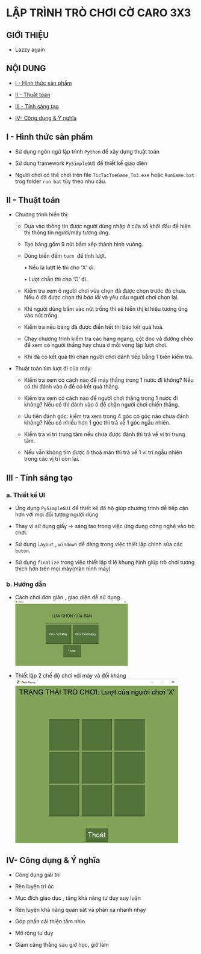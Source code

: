 # LẬP TRÌNH TRÒ CHƠI CỜ CARO 3X3

## **GIỚI THIỆU**

- Lazzy again 

## **NỘI DUNG**

- [I - Hình thức sản phẩm](#i---hình-thức-sản-phẩm)

- [II - Thuật toán](#ii---thuật-toán)

- [III - Tính sáng tạo](#iii---tính-sáng-tạo)

- [IV- Công dụng & Ý nghĩa](#iv--công-dụng--ý-nghĩa)

## I - Hình thức sản phẩm

- Sử dụng ngôn ngữ lập trình ``Python`` để xây dựng thuật toán

- Sử dụng framework ``PySimpleGUI`` để thiết kế giao diện

- Người chơi có thể chơi trên file `TicTacToeGame_To3.exe` hoặc `RunGame.bat` trog folder `run bat` tùy theo nhu cầu.

## II - Thuật toán

-	Chương trình hiển thị:
    + Dựa vào thông tin được người dùng nhập ở cửa sổ khởi đầu để hiện thị thông tin người/máy tương ứng.
    
    + Tạo bảng gồm 9 nút bấm xếp thành hình vuông.
    
    + Dùng biến đếm `turn `để tính lượt.

        • Nếu là lượt lẻ thì cho ‘X’ đi.

        • Lượt chẵn thì cho ‘O’ đi.
    + Kiểm tra xem ô người chơi vừa chọn đã được chọn trước đó chưa. Nếu ô đã được chọn thì *báo lỗi* và yêu cầu người chơi chọn lại.
    + Khi người dùng bấm vào nút trống thì sẽ hiển thị kí hiệu tương ứng vào nút trống.
    + Kiểm tra nếu bảng đã được điền hết thì báo kết quả hoà.
    + Chạy chương trình kiểm tra các hàng ngang, cột dọc và đường chéo để xem có người thắng hay chưa ở mỗi vòng lặp lượt chơi.
    + Khi đã có kết quả thì chặn người chơi đánh tiếp bằng 1 biến kiểm tra.

-	Thuật toán tìm lượt đi của máy:
    
    + Kiểm tra xem có cách nào để máy thắng trong 1 nước đi không? Nếu có thì đánh vào ô để có kết quả thắng.

    + Kiểm tra xem có cách nào để người chơi thắng trong 1 nước đi không? Nếu có thì đánh vào ô để chặn người chơi chiến thắng.
    + Ưu tiên đánh góc: kiểm tra xem trong 4 góc có góc nào chưa đánh không? Nếu có nhiều hơn 1 góc thì trả về 1 góc ngẫu nhiên.
    + Kiểm tra vị trí trung tâm nếu chưa được đánh thì trả về vị trí trung tâm.
    + Nếu vẫn không tìm được ô thoả mãn thì trả về 1 vị trí ngẫu nhiên trong các vị trí còn lại.

## III - Tính sáng tạo 

### a. Thiết kế UI

- Ứng dụng `PySimpleGUI` để thiết kế đồ hộ giúp chương trình dễ tiếp cận hơn với mọi đối tượng người dùng

- Thay vì sử dụng giấy -> sáng tạo trong việc ứng dụng công nghệ vào trò chơi.

- Sử dụng `layout` , `windown` dễ dàng trong việc thiết lập chỉnh sửa các `buton`.

- Sử dụng `finalize` trong việc thiết lập tỉ lệ khung hình giúp trò chơi tương thích hơn trên mọi máy(màn hình máy)


### b. Hướng dẫn 

- Cách chơi đơn giản , giao diện dễ sử dụng.
    ![alt text](img/1.png)
    
- Thiết lập 2 chế độ chơi với máy và đối kháng
    ![alt text](img/2.png)

## IV- Công dụng & Ý nghĩa

- Công dụng giải trí

- Rèn luyện trí óc

- Mục đích giáo dục , tăng khả năng tư duy suy luận 

- Rèn luyện khả năng quan sát và phản xạ nhanh nhạy
- Góp phần cải thiện tầm nhìn
- Mở rộng tư duy
- Giảm căng thẳng sau giờ học, giờ làm
